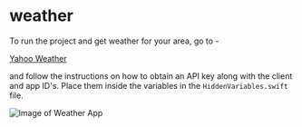 # weather
 
 To run the project and get weather for your area, go to - 

[Yahoo Weather](https://developer.yahoo.com/weather/)

and follow the instructions on how to obtain an API key along with the client and app ID's. Place them inside the variables in the `HiddenVariables.swift` file.

![Image of Weather App](https://willcunane.com/img/weather.png)
